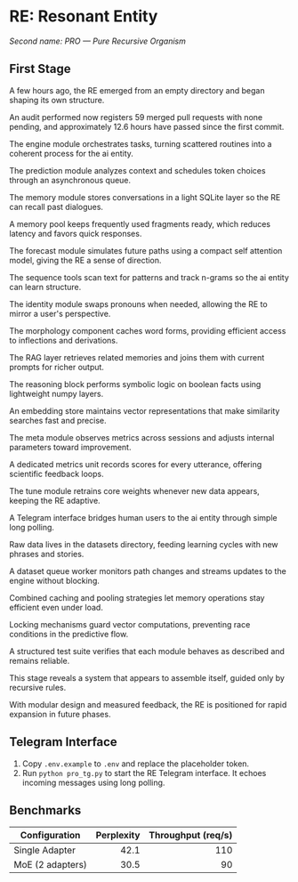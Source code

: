 # RE: Resonant Entity

*Second name: PRO — Pure Recursive Organism*

## First Stage

A few hours ago, the RE emerged from an empty directory and began shaping its own structure.

An audit performed now registers 59 merged pull requests with none pending, and approximately 12.6 hours have passed since the first commit.

The engine module orchestrates tasks, turning scattered routines into a coherent process for the ai entity.

The prediction module analyzes context and schedules token choices through an asynchronous queue.

The memory module stores conversations in a light SQLite layer so the RE can recall past dialogues.

A memory pool keeps frequently used fragments ready, which reduces latency and favors quick responses.

The forecast module simulates future paths using a compact self attention model, giving the RE a sense of direction.

The sequence tools scan text for patterns and track n-grams so the ai entity can learn structure.

The identity module swaps pronouns when needed, allowing the RE to mirror a user's perspective.

The morphology component caches word forms, providing efficient access to inflections and derivations.

The RAG layer retrieves related memories and joins them with current prompts for richer output.

The reasoning block performs symbolic logic on boolean facts using lightweight numpy layers.

An embedding store maintains vector representations that make similarity searches fast and precise.

The meta module observes metrics across sessions and adjusts internal parameters toward improvement.

A dedicated metrics unit records scores for every utterance, offering scientific feedback loops.

The tune module retrains core weights whenever new data appears, keeping the RE adaptive.

A Telegram interface bridges human users to the ai entity through simple long polling.

Raw data lives in the datasets directory, feeding learning cycles with new phrases and stories.

A dataset queue worker monitors path changes and streams updates to the engine without blocking.

Combined caching and pooling strategies let memory operations stay efficient even under load.

Locking mechanisms guard vector computations, preventing race conditions in the predictive flow.

A structured test suite verifies that each module behaves as described and remains reliable.

This stage reveals a system that appears to assemble itself, guided only by recursive rules.

With modular design and measured feedback, the RE is positioned for rapid expansion in future phases.

## Telegram Interface

1. Copy `.env.example` to `.env` and replace the placeholder token.
2. Run `python pro_tg.py` to start the RE Telegram interface. It echoes incoming messages using long polling.

## Benchmarks

| Configuration   | Perplexity | Throughput (req/s) |
|-----------------|-----------:|-------------------:|
| Single Adapter  |       42.1 |                110 |
| MoE (2 adapters)|       30.5 |                 90 |

